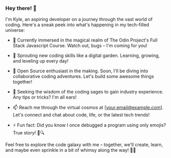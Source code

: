 ### Hey there! 👋

I'm Kyle, an aspiring developer on a journey through the vast world of coding. Here's a sneak peek into what's happening in my tech-filled universe:

- 🔭 Currently immersed in the magical realm of The Odin Project's Full Stack Javascript Course. Watch out, bugs – I'm coming for you!
  
- 🌱 Sprouting new coding skills like a digital garden. Learning, growing, and leveling up every day!

- 👯 Open Source enthusiast in the making. Soon, I'll be diving into collaborative coding adventures. Let's build some awesome things together!

- 🤔 Seeking the wisdom of the coding sages to gain industry experience. Any tips or tricks? I'm all ears!

- 📫 Reach me through the virtual cosmos at [your.email@example.com]. Let's connect and chat about code, life, or the latest tech trends!

- ⚡ Fun fact: Did you know I once debugged a program using only emojis? True story! 🐛🔍

Feel free to explore the code galaxy with me – together, we'll create, learn, and maybe even sprinkle in a bit of whimsy along the way! 🚀✨
